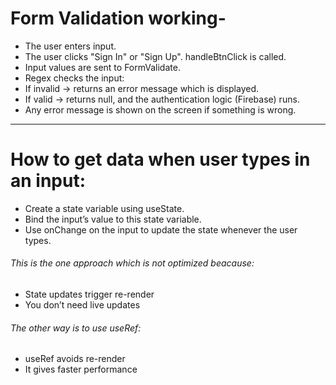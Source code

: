 # Form Validation working- 
- The user enters input.
- The user clicks "Sign In" or "Sign Up". handleBtnClick is called.
- Input values are sent to FormValidate.
- Regex checks the input:
- If invalid → returns an error message which is displayed.
- If valid → returns null, and the authentication logic (Firebase) runs.
- Any error message is shown on the screen if something is wrong.

---
# How to get data when user types in an input:
- Create a state variable using useState.
- Bind the input’s value to this state variable.
- Use onChange on the input to update the state whenever the user types.
###### This is the one approach which is not optimized beacause:
- State updates trigger re-render
- You don’t need live updates
###### The other way is to use useRef:
- useRef avoids re-render
- It gives faster performance